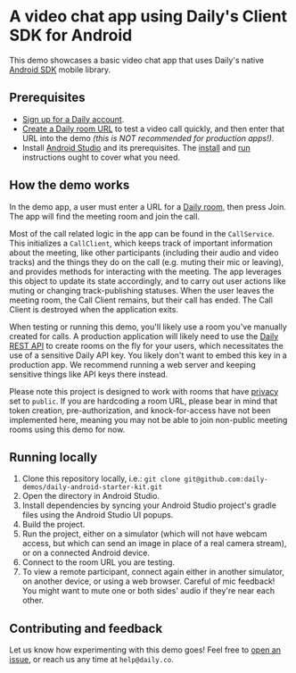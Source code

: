 # A video chat app using Daily's Client SDK for Android

This demo showcases a basic video chat app that uses Daily's native [Android SDK](https://docs.daily.co/guides/products/mobile#introducing-dailys-native-mobile-libraries-beta) mobile library.

## Prerequisites

- [Sign up for a Daily account](https://dashboard.daily.co/signup).
- [Create a Daily room URL](https://help.daily.co/en/articles/4202139-creating-and-viewing-rooms) to test a video call quickly, and then enter that URL into the demo _(this is NOT recommended for production apps!)_.
- Install [Android Studio](https://developer.android.com/studio) and its prerequisites. The [install](https://developer.android.com/studio/install) and [run](https://developer.android.com/studio/run) instructions ought to cover what you need.

## How the demo works

In the demo app, a user must enter a URL for a [Daily room](https://docs.daily.co/reference#rooms), then press Join. The app will find the meeting room and join the call.

Most of the call related logic in the app can be found in the `CallService`. This initializes a `CallClient`, which keeps track of important information about the meeting, like other participants (including their audio and video tracks) and the things they do on the call (e.g. muting their mic or leaving), and provides methods for interacting with the meeting. The app leverages this object to update its state accordingly, and to carry out user actions like muting or changing track-publishing statuses. When the user leaves the meeting room, the Call Client remains, but their call has ended. The Call Client is destroyed when the application exits.

When testing or running this demo, you'll likely use a room you've manually created for calls. A production application will likely need to use the [Daily REST API](https://docs.daily.co/reference/rest-api) to create rooms on the fly for your users, which necessitates the use of a sensitive Daily API key. You likely don't want to embed this key in a production app. We recommend running a web server and keeping sensitive things like API keys there instead.

Please note this project is designed to work with rooms that have [privacy](https://www.daily.co/blog/intro-to-room-access-control/) set to `public`. If you are hardcoding a room URL, please bear in mind that token creation, pre-authorization, and knock-for-access have not been implemented here, meaning you may not be able to join non-public meeting rooms using this demo for now.

## Running locally

1. Clone this repository locally, i.e.: `git clone git@github.com:daily-demos/daily-android-starter-kit.git`
2. Open the directory in Android Studio.
3. Install dependencies by syncing your Android Studio project's gradle files using the Android Studio UI popups.
4. Build the project.
5. Run the project, either on a simulator (which will not have webcam access, but which can send an image in place of a real camera stream), or on a connected Android device.
6. Connect to the room URL you are testing.
7. To view a remote participant, connect again either in another simulator, on another device, or using a web browser. Careful of mic feedback! You might want to mute one or both sides' audio if they're near each other.

## Contributing and feedback

Let us know how experimenting with this demo goes! Feel free to [open an issue](https://github.com/daily-demos/daily-android-starter-kit/issues), or reach us any time at `help@daily.co`.
